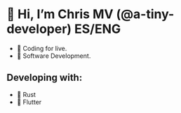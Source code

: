# 👋 Hi, I’m Chris MV (@a-tiny-developer) ES/ENG
- 💜 Coding for live.
- 🌱 Software Development.
## Developing with:
- 🦀 Rust
- 💙 Flutter
